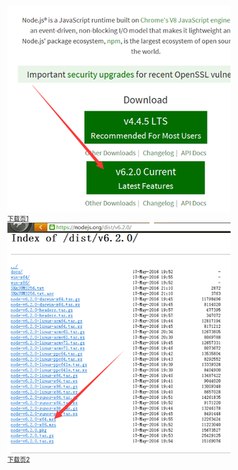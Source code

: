![image](https://github.com/452693688/React-Native/blob/master/node%E4%B8%8B%E8%BD%BD1.png)
[下载页1](https://nodejs.org/)<br />
![image](https://github.com/452693688/React-Native/blob/master/node%E4%B8%8B%E8%BD%BD2.png)
[下载页2](https://nodejs.org/dist/v6.2.0/)<br />